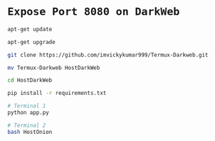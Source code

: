 # `Expose Port 8080 on DarkWeb`

```bash
apt-get update

apt-get upgrade

git clone https://github.com/imvickykumar999/Termux-Darkweb.git

mv Termux-Darkweb HostDarkWeb

cd HostDarkWeb

pip install -r requirements.txt

# Terminal 1
python app.py

# Terminal 2
bash HostOnion
```
